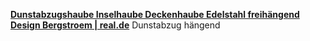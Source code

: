 [**Dunstabzugshaube Inselhaube Deckenhaube Edelstahl freihängend Design Bergstroem | real.de**](https://www.real.de/product/315534165/?kwd=&source=pla&id_unit=381706409523&gclid=CJ3X0fvQt9ICFYeVGwod-_gLyQ)
Dunstabzug hängend
